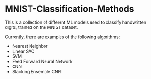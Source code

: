 # MNIST-Classification-Methods
This is a collection of different ML models used to classify handwritten digits, trained on the MNIST dataset.

Currently, there are examples of the following algorithms:
* Nearest Neighbor
* Linear SVC
* SVM
* Feed Forward Neural Network
* CNN
* Stacking Ensemble CNN
